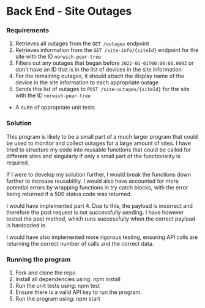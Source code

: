 # Back End - Site Outages

### Requirements

1. Retrieves all outages from the `GET /outages` endpoint
2. Retrieves information from the `GET /site-info/{siteId}` endpoint for the site with the ID `norwich-pear-tree`
3. Filters out any outages that began before `2022-01-01T00:00:00.000Z` or don't have an ID that is in the list of devices in the site information
4. For the remaining outages, it should attach the display name of the device in the site information to each appropriate outage
5. Sends this list of outages to `POST /site-outages/{siteId}` for the site with the ID `norwich-pear-tree`
* A suite of appropriate unit tests

### Solution

This program is likely to be a small part of a much larger program that could be used to monitor and collect outages for a large amount of sites. I have tried to structure my code into reusable functions that could be called for different sites and singularly if only a small part of the functionality is required. 

If I were to develop my solution further, I would break the functions down further to increase reusability. I would also have accounted for more potential errors by wrapping functions in try catch blocks, with the error being returned if a 500 status code was returned. 

I would have implemented part 4. Due to this, the payload is incorrect and therefore the post request is not successfully sending. I have however tested the post method, which runs successfully when the correct payload is hardcoded in. 

I would have also implemented more rigorous testing, ensuring API calls are returning the correct number of calls and the correct data.

### Running the program

1. Fork and clone the repo
2. Install all dependencies using: npm install
3. Run the unit tests using: npm test
4. Ensure there is a valid API key to run the program. 
5. Run the program using: npm start




